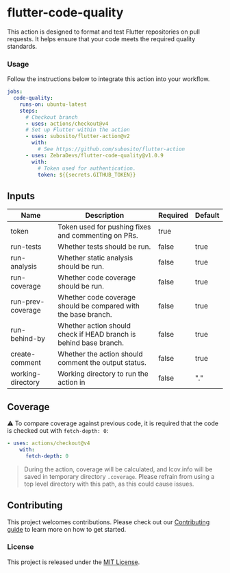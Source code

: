 # flutter-code-quality

This action is designed to format and test Flutter repositories on pull requests. It helps ensure that your code meets the required quality standards.

### Usage

Follow the instructions below to integrate this action into your workflow.

<!-- x-release-please-start-version -->

```yml
jobs:
  code-quality:
    runs-on: ubuntu-latest
    steps:
      # Checkout branch
      - uses: actions/checkout@v4
      # Set up Flutter within the action
      - uses: subosito/flutter-action@v2
        with:
          # See https://github.com/subosito/flutter-action
      - uses: ZebraDevs/flutter-code-quality@v1.0.9
        with:
          # Token used for authentication.
          token: ${{secrets.GITHUB_TOKEN}}
```

<!-- x-release-please-end -->

## Inputs

| Name              | Description                                                       | Required | Default |
| ----------------- | ----------------------------------------------------------------- | -------- | ------- |
| token             | Token used for pushing fixes and commenting on PRs.               | true     |         |
| run-tests         | Whether tests should be run.                                      | false    | true    |
| run-analysis      | Whether static analysis should be run.                            | false    | true    |
| run-coverage      | Whether code coverage should be run.                              | false    | true    |
| run-prev-coverage | Whether code coverage should be compared with the base branch.    | false    | true    |
| run-behind-by     | Whether action should check if HEAD branch is behind base branch. | false    | true    |
| create-comment    | Whether the action should comment the output status.              | false    | true    |
| working-directory | Working directory to run the action in                            | false    | "."     |

## Coverage

⚠️ To compare coverage against previous code, it is required that the code is checked out with `fetch-depth: 0`:

```yaml
- uses: actions/checkout@v4
    with:
      fetch-depth: 0
```

> During the action, coverage will be calculated, and lcov.info will be saved in temporary directory `.coverage`. Please refrain from using a top level directory with this path, as this could cause issues.

## Contributing

This project welcomes contributions. Please check out our [Contributing guide](CONTRIBUTING.md) to learn more on how to get started.

### License

This project is released under the [MIT License](./LICENSE).
